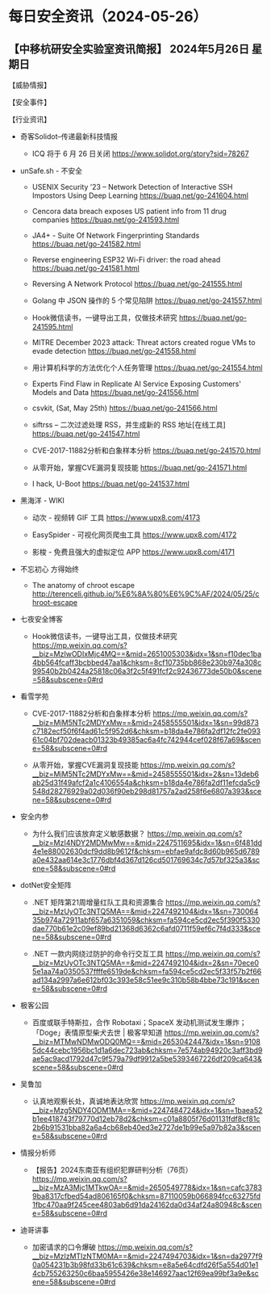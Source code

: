 # 每日安全资讯（2024-05-26）

【中移杭研安全实验室资讯简报】
2024年5月26日 星期日
---------------------------
【威胁情报】

【安全事件】

【行业资讯】

- 奇客Solidot–传递最新科技情报
  - ICQ 将于 6 月 26 日关闭
https://www.solidot.org/story?sid=78267

- unSafe.sh - 不安全
  - USENIX Security ’23 – Network Detection of Interactive SSH Impostors Using Deep Learning
https://buaq.net/go-241604.html

  - Cencora data breach exposes US patient info from 11 drug companies
https://buaq.net/go-241593.html

  - JA4+ - Suite Of Network Fingerprinting Standards
https://buaq.net/go-241582.html

  - Reverse engineering ESP32 Wi-Fi driver: the road ahead
https://buaq.net/go-241581.html

  - Reversing A Network Protocol
https://buaq.net/go-241555.html

  - Golang 中 JSON 操作的 5 个常见陷阱
https://buaq.net/go-241557.html

  - Hook微信读书，一键导出工具，仅做技术研究
https://buaq.net/go-241595.html

  - MITRE December 2023 attack: Threat actors created rogue VMs to evade detection
https://buaq.net/go-241558.html

  - 用计算机科学的方法优化个人任务管理
https://buaq.net/go-241554.html

  - Experts Find Flaw in Replicate AI Service Exposing Customers' Models and Data
https://buaq.net/go-241556.html

  - csvkit, (Sat, May 25th)
https://buaq.net/go-241566.html

  - siftrss – 二次过滤处理 RSS，并生成新的 RSS 地址[在线工具]
https://buaq.net/go-241547.html

  - CVE-2017-11882分析和白象样本分析
https://buaq.net/go-241570.html

  - 从零开始，掌握CVE漏洞复现技能
https://buaq.net/go-241571.html

  - I hack, U-Boot
https://buaq.net/go-241537.html

- 黑海洋 - WIKI
  - 动次 - 视频转 GIF 工具
https://www.upx8.com/4173

  - EasySpider - 可视化网页爬虫工具
https://www.upx8.com/4172

  - 影梭 - 免费且强大的虚拟定位 APP
https://www.upx8.com/4171

- 不忘初心 方得始终
  - The anatomy of chroot escape
http://terenceli.github.io/%E6%8A%80%E6%9C%AF/2024/05/25/chroot-escape

- 七夜安全博客
  - Hook微信读书，一键导出工具，仅做技术研究
https://mp.weixin.qq.com/s?__biz=MzIwODIxMjc4MQ==&mid=2651005303&idx=1&sn=f10dec1ba4bb564fcaff3bcbbed47aa1&chksm=8cf10735bb868e230b974a308c99540b2b0424a25818c06a3f2c5f491fcf2c92436773de50b0&scene=58&subscene=0#rd

- 看雪学苑
  - CVE-2017-11882分析和白象样本分析
https://mp.weixin.qq.com/s?__biz=MjM5NTc2MDYxMw==&mid=2458555501&idx=1&sn=99d873c7182ecf50f6f4ad61c5f952d6&chksm=b18da4e786fa2df12fc2fe09361c04bf702deacb01323b49385ac6a4fc742944cef028f67a69&scene=58&subscene=0#rd

  - 从零开始，掌握CVE漏洞复现技能
https://mp.weixin.qq.com/s?__biz=MjM5NTc2MDYxMw==&mid=2458555501&idx=2&sn=13deb6ab25d31f49afcf2a1c4106554a&chksm=b18da4e786fa2df11efcda5c9548d28276929a02d036f90eb298d81757a2ad258f6e6807a393&scene=58&subscene=0#rd

- 安全内参
  - 为什么我们应该放弃定义敏感数据？
https://mp.weixin.qq.com/s?__biz=MzI4NDY2MDMwMw==&mid=2247511695&idx=1&sn=6f481dd4e1e88002630dcf9dd8b9612f&chksm=ebfae9afdc8d60b965d6789a0e432aa614e3c1776dbf4d367d126cd501769634c7d57bf325a3&scene=58&subscene=0#rd

- dotNet安全矩阵
  - .NET 矩阵第21周增量红队工具和资源集合
https://mp.weixin.qq.com/s?__biz=MzUyOTc3NTQ5MA==&mid=2247492104&idx=1&sn=73006435b974a72911abf657a6351059&chksm=fa594ce5cd2ec5f390f5330dae770b61e2c09ef89bd21368d6362c6afd0711f59ef6c7f4d333&scene=58&subscene=0#rd

  - .NET 一款内网绕过防护的命令行交互工具
https://mp.weixin.qq.com/s?__biz=MzUyOTc3NTQ5MA==&mid=2247492104&idx=2&sn=70ece05e1aa74a0350537ffffe6519de&chksm=fa594ce5cd2ec5f33f57b2f66ad134a2997a6e612bf03c393e58c51ee9c310b58b4bbe73c191&scene=58&subscene=0#rd

- 极客公园
  - 百度或联手特斯拉，合作 Robotaxi；SpaceX 发动机测试发生爆炸；「Doge」表情原型柴犬去世 | 极客早知道
https://mp.weixin.qq.com/s?__biz=MTMwNDMwODQ0MQ==&mid=2653042447&idx=1&sn=91085dc44cebc1956bc1d1a6dec723ab&chksm=7e574ab94920c3aff3bd9ae5ac9acd1792d47c9f579a79df9912a5be5393467226df209ca643&scene=58&subscene=0#rd

- 吴鲁加
  - 认真地观察长处，真诚地表达欣赏
https://mp.weixin.qq.com/s?__biz=Mzg5NDY4ODM1MA==&mid=2247484724&idx=1&sn=1baea52b1ee418743f79770d12eb78d2&chksm=c01a8805f76d01131fdf8cf81c2b6b91531bba82a6a4cb68eb40ed3e2727de1b99e5a97b82a3&scene=58&subscene=0#rd

- 情报分析师
  - 【报告】2024东南亚有组织犯罪研判分析（76页）
https://mp.weixin.qq.com/s?__biz=MzA3Mjc1MTkwOA==&mid=2650549778&idx=1&sn=cafc37839ba8317cfbed54ad806165f0&chksm=87110059b066894fcc63275fd1fbc470aa9f245cee4803ab6d91da24162da0d34af24a80948c&scene=58&subscene=0#rd

- 迪哥讲事
  - 加密请求的口令爆破
https://mp.weixin.qq.com/s?__biz=MzIzMTIzNTM0MA==&mid=2247494703&idx=1&sn=da2977f90a054231b3b98fd33b61c639&chksm=e8a5e64cdfd26f5a554d01e14cb755263250c6baa5955426e38e146927aac12f69ea99bf3a9e&scene=58&subscene=0#rd


